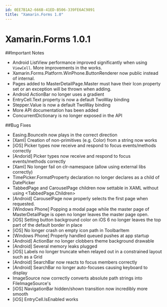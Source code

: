```yaml
---
id: 0EE7B1A2-666B-41ED-B506-339FE6AC9891
title: "Xamarin.Forms 1.0"
---
```


# Xamarin.Forms 1.0.1

##Important Notes

- Android ListView performance improved significantly when using `ViewCell`. More improvements in the works.
- Xamarin.Forms.Platform.WinPhone.ButtonRenderer now public instead of internal.
- Pages added to MasterDetailPage.Master must have their Icon property set or an exception will be thrown when adding.
- Android ActionBar no longer uses a gradient
- EntryCell.Text property is now a default TwoWay binding
- Stepper.Value is now a default TwoWay binding
- More API documentation has been added
- ConcurrentDictionary is no longer exposed in the API

##Bug Fixes

- Easing.BounceIn now plays in the correct direction
- [Xaml] Creation of non-primitives (e.g. Color) from a string now works
- [iOS] Picker types now receive and respond to focus events/methods correctly
- [Andorid] Picker types now receive and respond to focus events/methods correctly
- [Xaml] No longer fail on clr-namespace (allow using external libs correctly)
- TimePicker.FormatProperty declaration no longer declares as a child of DatePicker
- TabbedPage and CarouselPage children now settable in XAML without using <TabbedPage.Children>
- [Android] CarouselPage now properly selects the first page when requested.
- [Windows Phone] Popping a modal page while the master page of MasterDetailPage is open no longer leaves the master page open.
- [iOS] Setting button background color on iOS 6 no longer leaves the top part of the default border in place
- [iOS] No longer crash on empty icon path in ToolbarItem
- [Windows Phone] Properly handled queued pushes at app startup
- [Android] ActionBar no longer clobbers theme background drawable
- [Android] Several memory leaks plugged
- [iOS] Labels no longer truncate when relayed out in a constrained layout such as a Grid
- [Android] SearchBar now reacts to focus members correctly
- [Android] SearchBar no longer auto-focuses causing keyboard to display
- ImageSource now correctly converts absolute path strings into FileImageSource's
- [iOS] NavigationBar hidden/shown transition now incredibly more smooth
- [iOS] EntryCell.IsEnabled works

